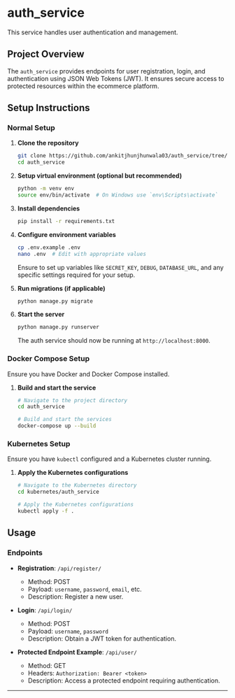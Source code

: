 # auth_service

This service handles user authentication and management.

## Project Overview

The `auth_service` provides endpoints for user registration, login, and authentication using JSON Web Tokens (JWT). It ensures secure access to protected resources within the ecommerce platform.

## Setup Instructions

### Normal Setup

1. **Clone the repository**

   ```bash
   git clone https://github.com/ankitjhunjhunwala03/auth_service/tree/main
   cd auth_service
   ```

2. **Setup virtual environment (optional but recommended)**

   ```bash
   python -m venv env
   source env/bin/activate  # On Windows use `env\Scripts\activate`
   ```

3. **Install dependencies**

   ```bash
   pip install -r requirements.txt
   ```

4. **Configure environment variables**

   ```bash
   cp .env.example .env
   nano .env  # Edit with appropriate values
   ```

   Ensure to set up variables like `SECRET_KEY`, `DEBUG`, `DATABASE_URL`, and any specific settings required for your setup.

5. **Run migrations (if applicable)**

   ```bash
   python manage.py migrate
   ```

6. **Start the server**

   ```bash
   python manage.py runserver
   ```

   The auth service should now be running at `http://localhost:8000`.

### Docker Compose Setup

Ensure you have Docker and Docker Compose installed.

1. **Build and start the service**

   ```bash
   # Navigate to the project directory
   cd auth_service
   
   # Build and start the services
   docker-compose up --build
   ```

### Kubernetes Setup

Ensure you have `kubectl` configured and a Kubernetes cluster running.

1. **Apply the Kubernetes configurations**

   ```bash
   # Navigate to the Kubernetes directory
   cd kubernetes/auth_service
   
   # Apply the Kubernetes configurations
   kubectl apply -f .
   ```

## Usage

### Endpoints

- **Registration**: `/api/register/`
  - Method: POST
  - Payload: `username`, `password`, `email`, etc.
  - Description: Register a new user.
  
- **Login**: `/api/login/`
  - Method: POST
  - Payload: `username`, `password`
  - Description: Obtain a JWT token for authentication.
  
- **Protected Endpoint Example**: `/api/user/`
  - Method: GET
  - Headers: `Authorization: Bearer <token>`
  - Description: Access a protected endpoint requiring authentication.

---
